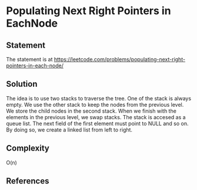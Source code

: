 # Populating Next Right Pointers in EachNode
## Statement
The statement is at https://leetcode.com/problems/populating-next-right-pointers-in-each-node/

## Solution
The idea is to use two stacks to traverse the tree. One of the stack is always empty. We use the other stack to keep the nodes from the previous level. We store the child nodes in the second stack. When we finish with the elements in the previous level, we swap stacks. The stack is accesed as a queue list. The next field of the first element must point to NULL and so on. By doing so, we create a linked list from left to right.

## Complexity
O(n)

## References
